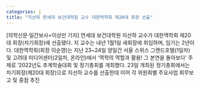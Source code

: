 ```yaml
---
categories: j
title: "지선하 연세대 보건대학원 교수 대한역학회 제20대 회장 선출"
---
```

[의학신문·일간보사=이상만 기자] 연세대 보건대학원 지선하 교수가 대한역학회 제20대 회장(차기회장)에 선출됐다. 지 교수는 내년 1월1일 새회장에 취임하며, 임기는 2년이다. 대한역학회(회장 이순영)는 지난 23~24일 양일간 서울 스위스 그랜드호텔(1일차) 및 고려대 미디어센터(2일차, 온라인)에서 ‘역학의 역할과 활용! 그 본연을 돌아보다’ 주제로 ‘2022년도 추계학술대회 및 정기총회를 개최했다. 23일 개최된 정기총회에서는 차기회장(제20대 회장)으로 지선하 교수를 선출한데 이어 각 위원회별 주요사업 회무보고 및 중점 추진